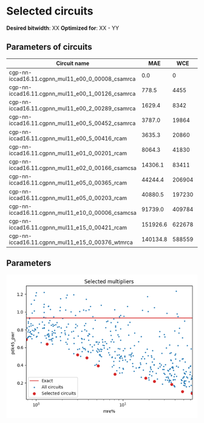 
Selected circuits
===================
**Desired bitwidth**: XX
**Optimized for**: XX - YY


Parameters of circuits
----------------------------

| Circuit name | MAE | WCE | EP | Download |
| ----- |  ---- | ---- | --- | ---- | 
| cgp-nn-iccad16.11.cgpnn_mul11_e00_0_00008_csamrca | 0.0 | 0 | 0.0 |  [Verilog](cgp-nn-iccad16.11.cgpnn_mul11_e00_0_00008_csamrca.v) [C](cgp-nn-iccad16.11.cgpnn_mul11_e00_0_00008_csamrca.c) |
| cgp-nn-iccad16.11.cgpnn_mul11_e00_1_00126_csamrca | 778.5 | 4455 | 99.6997594833 |  [Verilog](cgp-nn-iccad16.11.cgpnn_mul11_e00_1_00126_csamrca.v) [C](cgp-nn-iccad16.11.cgpnn_mul11_e00_1_00126_csamrca.c) |
| cgp-nn-iccad16.11.cgpnn_mul11_e00_2_00289_csamrca | 1629.4 | 8342 | 99.7320652008 |  [Verilog](cgp-nn-iccad16.11.cgpnn_mul11_e00_2_00289_csamrca.v) [C](cgp-nn-iccad16.11.cgpnn_mul11_e00_2_00289_csamrca.c) |
| cgp-nn-iccad16.11.cgpnn_mul11_e00_5_00452_csamrca | 3787.0 | 19864 | 99.8664140701 |  [Verilog](cgp-nn-iccad16.11.cgpnn_mul11_e00_5_00452_csamrca.v) [C](cgp-nn-iccad16.11.cgpnn_mul11_e00_5_00452_csamrca.c) |
| cgp-nn-iccad16.11.cgpnn_mul11_e00_5_00416_rcam | 3635.3 | 20860 | 99.8380184174 |  [Verilog](cgp-nn-iccad16.11.cgpnn_mul11_e00_5_00416_rcam.v) [C](cgp-nn-iccad16.11.cgpnn_mul11_e00_5_00416_rcam.c) |
| cgp-nn-iccad16.11.cgpnn_mul11_e01_0_00201_rcam | 8064.3 | 41830 | 99.888086319 |  [Verilog](cgp-nn-iccad16.11.cgpnn_mul11_e01_0_00201_rcam.v) [C](cgp-nn-iccad16.11.cgpnn_mul11_e01_0_00201_rcam.c) |
| cgp-nn-iccad16.11.cgpnn_mul11_e02_0_00166_csamcsa | 14306.1 | 83411 | 99.8944282532 |  [Verilog](cgp-nn-iccad16.11.cgpnn_mul11_e02_0_00166_csamcsa.v) [C](cgp-nn-iccad16.11.cgpnn_mul11_e02_0_00166_csamcsa.c) |
| cgp-nn-iccad16.11.cgpnn_mul11_e05_0_00365_rcam | 44244.4 | 206904 | 99.8977899551 |  [Verilog](cgp-nn-iccad16.11.cgpnn_mul11_e05_0_00365_rcam.v) [C](cgp-nn-iccad16.11.cgpnn_mul11_e05_0_00365_rcam.c) |
| cgp-nn-iccad16.11.cgpnn_mul11_e05_0_00203_rcam | 40880.5 | 197230 | 99.8995065689 |  [Verilog](cgp-nn-iccad16.11.cgpnn_mul11_e05_0_00203_rcam.v) [C](cgp-nn-iccad16.11.cgpnn_mul11_e05_0_00203_rcam.c) |
| cgp-nn-iccad16.11.cgpnn_mul11_e10_0_00006_csamcsa | 91739.0 | 409784 | 99.9004602432 |  [Verilog](cgp-nn-iccad16.11.cgpnn_mul11_e10_0_00006_csamcsa.v) [C](cgp-nn-iccad16.11.cgpnn_mul11_e10_0_00006_csamcsa.c) |
| cgp-nn-iccad16.11.cgpnn_mul11_e15_0_00421_rcam | 151926.6 | 622678 | 99.9012947083 |  [Verilog](cgp-nn-iccad16.11.cgpnn_mul11_e15_0_00421_rcam.v) [C](cgp-nn-iccad16.11.cgpnn_mul11_e15_0_00421_rcam.c) |
| cgp-nn-iccad16.11.cgpnn_mul11_e15_0_00376_wtmrca | 140134.8 | 588559 | 99.9018669128 |  [Verilog](cgp-nn-iccad16.11.cgpnn_mul11_e15_0_00376_wtmrca.v) [C](cgp-nn-iccad16.11.cgpnn_mul11_e15_0_00376_wtmrca.c) |

Parameters
--------------
![Parameters figure](fig.png)
         